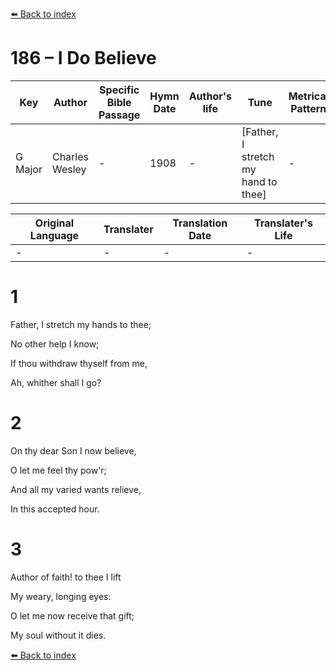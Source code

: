 [⬅️ Back to index](../README.md)

# 186 – I Do Believe

Key | Author   | Specific Bible Passage     |Hymn Date |Author's life |Tune |Metrical Pattern   |Composer/Source
-- | --------- | ---------------------------|----------|--------------|-----|-------------------|-------------  
G Major |Charles Wesley |- |1908 |- |[Father, I stretch my hand to thee] |- |-

Original Language | Translater | Translation Date   | Translater's Life  
----------------- | --------- | --------------------|-------------     
\- |- |- |-




# 1

Father, I stretch my hands to thee;

No other help I know;

If thou withdraw thyself from me,

Ah, whither shall I go?



# 2

On thy dear Son I now believe,

O let me feel thy pow'r;

And all my varied wants relieve,

In this accepted hour.



# 3

Author of faith!  to thee I lift

My weary, longing eyes:

O let me now receive that gift;

My soul without it dies.

[⬅️ Back to index](../README.md)
